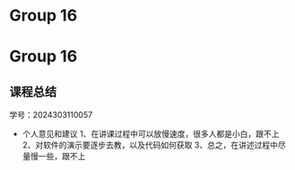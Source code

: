 # Group 16


# Group 16


## 课程总结

学号：2024303110057
- 个人意见和建议
1、在讲课过程中可以放慢速度，很多人都是小白，跟不上
2、对软件的演示要逐步去教，以及代码如何获取
3、总之，在讲述过程中尽量慢一些，跟不上
